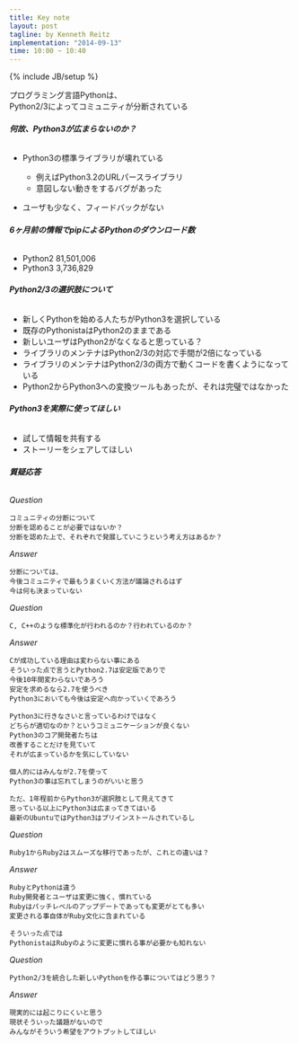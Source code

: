 ```yaml
---
title: Key note
layout: post
tagline: by Kenneth Reitz
implementation: "2014-09-13"
time: 10:00 ~ 10:40
---
```


{% include JB/setup %}

プログラミング言語Pythonは、  
Python2/3によってコミュニティが分断されている  

###### **何故、Python3が広まらないのか？**

* Python3の標準ライブラリが壊れている
    * 例えばPython3.2のURLパースライブラリ
    * 意図しない動きをするバグがあった

* ユーザも少なく、フィードバックがない

###### **6ヶ月前の情報でpipによるPythonのダウンロード数**

* Python2 81,501,006
* Python3 3,736,829

###### **Python2/3の選択肢について**

* 新しくPythonを始める人たちがPython3を選択している
* 既存のPythonistaはPython2のままである
* 新しいユーザはPython2がなくなると思っている？
* ライブラリのメンテナはPython2/3の対応で手間が2倍になっている
* ライブラリのメンテナはPython2/3の両方で動くコードを書くようになっている
* Python2からPython3への変換ツールもあったが、それは完璧ではなかった

###### **Python3を実際に使ってほしい**

* 試して情報を共有する
* ストーリーをシェアしてほしい

###### **質疑応答**

*Question*  

~~~
コミュニティの分断について  
分断を認めることが必要ではないか？  
分断を認めた上で、それぞれで発展していこうという考え方はあるか？  
~~~

*Answer*  

~~~
分断については、  
今後コミュニティで最もうまくいく方法が議論されるはず  
今は何も決まっていない  
~~~

*Question*  

~~~
C, C++のような標準化が行われるのか？行われているのか？
~~~

*Answer*  

~~~
Cが成功している理由は変わらない事にある
そういった点で言うとPython2.7は安定版でありで
今後10年間変わらないであろう
安定を求めるなら2.7を使うべき
Python3においても今後は安定へ向かっていくであろう

Python3に行きなさいと言っているわけではなく
どちらが適切なのか？というコミュニケーションが良くない
Python3のコア開発者たちは
改善することだけを見ていて
それが広まっているかを気にしていない

個人的にはみんなが2.7を使って
Python3の事は忘れてしまうのがいいと思う

ただ、1年程前からPython3が選択肢として見えてきて
思っている以上にPython3は広まってきてはいる
最新のUbuntuではPython3はプリインストールされているし
~~~

*Question*  

~~~
Ruby1からRuby2はスムーズな移行であったが、これとの違いは？
~~~

*Answer*  

~~~
RubyとPythonは違う
Ruby開発者とユーザは変更に強く、慣れている
Rubyはパッチレベルのアップデートであっても変更がとても多い
変更される事自体がRuby文化に含まれている

そういった点では
PythonistaはRubyのように変更に慣れる事が必要かも知れない
~~~

*Question*  

~~~
Python2/3を統合した新しいPythonを作る事についてはどう思う？
~~~

*Answer*  

~~~
現実的には起こりにくいと思う
現状そういった議題がないので
みんながそういう希望をアウトプットしてほしい
~~~

